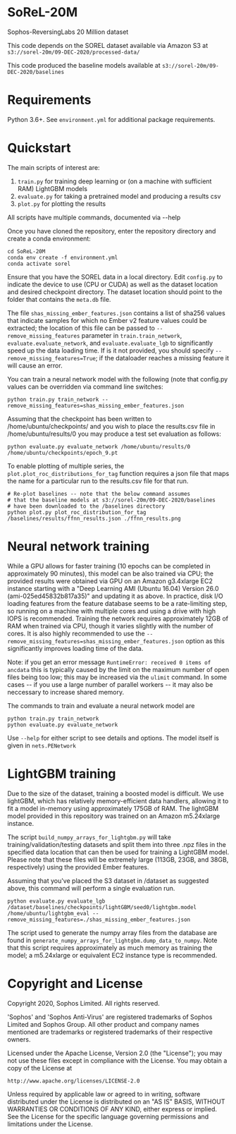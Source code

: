 # SoReL-20M
Sophos-ReversingLabs 20 Million dataset

This code depends on the SOREL dataset available via Amazon S3 at `s3://sorel-20m/09-DEC-2020/processed-data/`

This code produced the baseline models available at `s3://sorel-20m/09-DEC-2020/baselines`

# Requirements

Python 3.6+.  See `environment.yml` for additional package requirements.


# Quickstart

The main scripts of interest are:
1. `train.py` for training deep learning or (on a machine with sufficient RAM) LightGBM models
2. `evaluate.py` for taking a pretrained model and producing a results csv
3. `plot.py` for plotting the results

All scripts have multiple commands, documented via --help

Once you have cloned the repository, enter the repository directory and create a conda environment:

```
cd SoReL-20M
conda env create -f environment.yml
conda activate sorel
```

Ensure that you have the SOREL data in a local directory.  Edit `config.py` to indicate the device to use (CPU or CUDA) as well as the dataset location and desired checkpoint directory.  The dataset location should point to the folder that contains the `meta.db` file.

The file `shas_missing_ember_features.json` contains a list of sha256 values that indicate samples for which no Ember v2 feature values could be extracted; the location of this file can be passed to `--remove_missing_features` parameter in `train.train_network`, `evaluate.evaluate_network`, and `evaluate.evaluate_lgb` to significantly speed up the data loading time. If is it not provided, you should specify `--remove_missing_features=True`; if the dataloader reaches a missing feature it will cause an error.

You can train a neural network model with the following (note that config.py values can be overridden via command line switches:
```
python train.py train_network --remove_missing_features=shas_missing_ember_features.json 
```

Assuming that the checkpoint has been written to /home/ubuntu/checkpoints/ and you wish to place the results.csv file in /home/ubuntu/results/0 you may produce a test set evaluation as follows:

```
python evaluate.py evaluate_network /home/ubuntu/results/0 /home/ubuntu/checkpoints/epoch_9.pt 
```

To enable plotting of multiple series, the `plot.plot_roc_distributions_for_tag` function requires a json file that maps the name for a particular run to the results.csv file for that run.  

```
# Re-plot baselines -- note that the below command assumes 
# that the baseline models at s3://sorel-20m/09-DEC-2020/baselines
# have been downloaded to the /baselines directory
python plot.py plot_roc_distribution_for_tag /baselines/results/ffnn_results.json ./ffnn_results.png
```

# Neural network training

While a GPU allows for faster training (10 epochs can be completed in approximately 90 minutes), this model can be also trained via CPU; the provided results were obtained via GPU on an Amazon g3.4xlarge EC2 instance starting with a "Deep Learning AMI (Ubuntu 16.04) Version 26.0 (ami-025ed45832b817a35)" and updating it as above.  In practice, disk I/O loading features from the feature database seems to be a rate-limiting step, so running on a machine with multiple cores and using a drive with high IOPS is recommended.  Training the network requires approximately 12GB of RAM when trained via CPU, though it varies slightly with the number of cores.  It is also highly recommended to use the `--remove_missing_features=shas_missing_ember_features.json` option as this significantly improves loading time of the data.

Note: if you get an error message `RuntimeError: received 0 items of ancdata` this is typically caused by the limit on the maximum number of open files being too low; this may be increased via the `ulimit` command.  In some cases -- if you use a large number of parallel workers -- it may also be neccessary to increase shared memory.

The commands to train and evaluate a neural network model are

```
python train.py train_network
python evaluate.py evaluate_network
```

Use `--help` for either script to see details and options.  The model itself is given in `nets.PENetwork`

# LightGBM training

Due to the size of the dataset, training a boosted model is difficult.  We use lightGBM, which has relatively memory-efficient data handlers, allowing it to fit a model in-memory using approximately 175GB of RAM.  The lightGBM model provided in this repository was trained on an Amazon m5.24xlarge instance.  

The script `build_numpy_arrays_for_lightgbm.py` will take training/validation/testing datasets and split them into three .npz files in the specified data location that can then be used for training a LightGBM model.  Please note that these files will be extremely large (113GB, 23GB, and 38GB, respectively) using the provided Ember features.


Assuming that you've placed the S3 dataset in /dataset as suggested above, this command will perform a single evaluation run.
```
python evaluate.py evaluate_lgb /dataset/baselines/checkpoints/lightGBM/seed0/lightgbm.model /home/ubuntu/lightgbm_eval --remove_missing_features=./shas_missing_ember_features.json 
```

The script used to generate the numpy array files from the database are found in `generate_numpy_arrays_for_lightgbm.dump_data_to_numpy`.  Note that this script requires approximately as much memory as training the model; a m5.24xlarge or equivalent EC2 instance type is recommended.

# Copyright and License

Copyright 2020, Sophos Limited. All rights reserved.

'Sophos' and 'Sophos Anti-Virus' are registered trademarks of
Sophos Limited and Sophos Group. All other product and company
names mentioned are trademarks or registered trademarks of their
respective owners.


Licensed under the Apache License, Version 2.0 (the "License");
you may not use these files except in compliance with the License.
You may obtain a copy of the License at

    http://www.apache.org/licenses/LICENSE-2.0

Unless required by applicable law or agreed to in writing, software
distributed under the License is distributed on an "AS IS" BASIS,
WITHOUT WARRANTIES OR CONDITIONS OF ANY KIND, either express or implied.
See the License for the specific language governing permissions and
limitations under the License.
